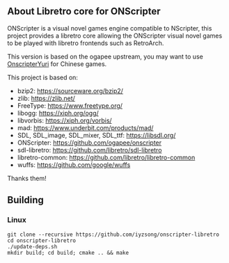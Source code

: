 ## About Libretro core for ONScripter

ONScripter is a visual novel games engine compatible to NScripter,
this project provides a libretro core allowing the ONScripter visual
novel games to be played with libretro frontends such as RetroArch.

This version is based on the ogapee upstream, you may want to use
[OnscripterYuri](https://github.com/YuriSizuku/OnscripterYuri) for Chinese games.



This project is based on:
- bzip2: https://sourceware.org/bzip2/
- zlib: https://zlib.net/
- FreeType: https://www.freetype.org/
- libogg: https://xiph.org/ogg/
- libvorbis: https://xiph.org/vorbis/
- mad: https://www.underbit.com/products/mad/
- SDL, SDL_image, SDL_mixer, SDL_ttf: https://libsdl.org/
- ONScripter: https://github.com/ogapee/onscripter
- sdl-libretro: https://github.com/libretro/sdl-libretro
- libretro-common: https://github.com/libretro/libretro-common
- wuffs: https://github.com/google/wuffs

Thanks them!

## Building

### Linux

    git clone --recursive https://github.com/iyzsong/onscripter-libretro
    cd onscripter-libretro
    ./update-deps.sh
    mkdir build; cd build; cmake .. && make
